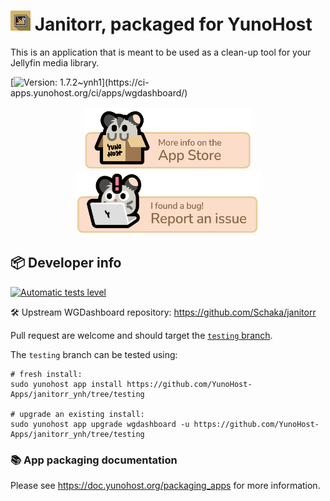 <!--
N.B.: This README was automatically generated by <https://github.com/YunoHost/apps_tools/blob/main/readme_generator>
It shall NOT be edited by hand.
-->

<h1>
  <img src="/doc/screenshots/janitorr-logo.jpg" width="32px" alt="Logo of Janitorr">
  Janitorr, packaged for YunoHost
</h1>

This is an application that is meant to be used as a clean-up tool for your Jellyfin media library.

[![Version: 1.7.2~ynh1](https://img.shields.io/badge/Version-v1.7.2~ynh1-rgba(0,150,0,1)?style=for-the-badge)](https://ci-apps.yunohost.org/ci/apps/wgdashboard/)

<div align="center">
<a href="https://apps.yunohost.org/app/janitorr"><img height="100px" src="https://github.com/YunoHost/yunohost-artwork/raw/refs/heads/main/badges/neopossum-badges/badge_more_info_on_the_appstore.svg"/></a>
<a href="https://github.com/YunoHost-Apps/janitorr_ynh/issues"><img height="100px" src="https://github.com/YunoHost/yunohost-artwork/raw/refs/heads/main/badges/neopossum-badges/badge_report_an_issue.svg"/></a>
</div>

## 📦 Developer info

[![Automatic tests level](https://yunorunner.tiesiog.lt/api/badge/janitorr/integration)](https://ci-apps.yunohost.org/ci/apps/janitorr/)

🛠️ Upstream WGDashboard repository: <https://github.com/Schaka/janitorr>

Pull request are welcome and should target the [`testing` branch](https://github.com/YunoHost-Apps/janitorr_ynh/tree/testing).

The `testing` branch can be tested using:
```
# fresh install:
sudo yunohost app install https://github.com/YunoHost-Apps/janitorr_ynh/tree/testing

# upgrade an existing install:
sudo yunohost app upgrade wgdashboard -u https://github.com/YunoHost-Apps/janitorr_ynh/tree/testing
```

### 📚 App packaging documentation

Please see <https://doc.yunohost.org/packaging_apps> for more information.
